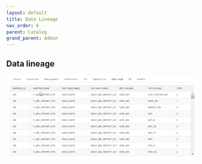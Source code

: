 ```yaml
---
layout: default
title: Data Lineage
nav_order: 6
parent: Catalog
grand_parent: Admin
---
```


## Data lineage

![](../../../snapshots/data_lineage_1.PNG)